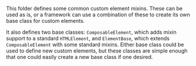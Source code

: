 This folder defines some common custom element mixins. These can be used as is,
or a framework can use a combination of these to create its own base class for
custom elements.

It also defines two base classes: `ComposableElement`, which adds mixin support
to a standard `HTMLElement`, and `ElementBase`, which extends
`ComposableElement` with some standard mixins. Either base class could be used
to define new custom elements, but these classes are simple enough that one
could easily create a new base class if one desired.
